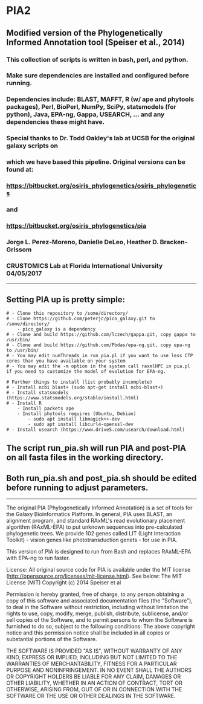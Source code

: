 # PIA2
## Modified version of the Phylogenetically Informed Annotation tool (Speiser et al., 2014)


### This collection of scripts is written in bash, perl, and python.
###
### Make sure dependencies are installed and configured before running.
### Dependencies include: BLAST, MAFFT, R (w/ ape and phytools packages), Perl, BioPerl, NumPy, SciPy, statsmodels (for python), Java, EPA-ng, Gappa, USEARCH, … and any dependencies these might have.
### 
### Special thanks to Dr. Todd Oakley's lab at UCSB for the original galaxy scripts on 
### which we have based this pipeline. Original versions can be found at:
### https://bitbucket.org/osiris_phylogenetics/osiris_phylogenetics
### and
### https://bitbucket.org/osiris_phylogenetics/pia
###
###  Jorge L. Perez-Moreno, Danielle DeLeo, Heather D. Bracken-Grissom
###  CRUSTOMICS Lab at Florida International University 04/05/2017
------------------------------------------------------------------------------------------

## Setting PIA up is pretty simple:

	# - Clone this repository to /some/directory/
	# - Clone https://github.com/peterjc/pico_galaxy.git to /some/directory/
		- pico_galaxy is a dependency
	# - Clone and build https://github.com/lczech/gappa.git, copy gappa to /usr/bin/
	# - Clone and build https://github.com/Pbdas/epa-ng.git, copy epa-ng to /usr/bin/
	# - You may edit numThreads in run_pia.pl if you want to use less CTP cores than you have available on your system
	# - You may edit the -m option in the system call raxmlHPC in pia.pl if you need to customize the model of evolution for EPA-ng. 

	# Further things to install (list probably incomplete)
	# - Install ncbi blast+ (sudo apt-get install ncbi-blast+)
	# - Install statsmodels (https://www.statsmodels.org/stable/install.html)
	# - Install R
		- Install packets ape
		- Install phytools requires (Ubuntu, Debian)
			- sudo apt install libmagick++-dev
			- sudo apt install libcurl4-openssl-dev
	# - Install usearch (https://www.drive5.com/usearch/download.html)

## The script run_pia.sh will run PIA and post-PIA on all fasta files in the working directory. 
## Both run_pia.sh and post_pia.sh should be edited before running to adjust parameters.



------------------------------------------------------------------------------------------

The original PIA (Phylogenetically Informed Annotation) is a set of tools for the Galaxy Bioinformatics Platform. In general, PIA uses BLAST, an alignment program, and standard RAxML's read evolutionary placement algorithm (RAxML-EPA) to put unknown sequences into pre-calculated phylogenetic trees.
We provide 102 genes called LIT (Light Interaction Toolkit) - vision genes like phototransduction genets - for use in PIA.

This version of PIA is designed to run from Bash and replaces RAxML-EPA with EPA-ng to run faster.

License:
All original source code for PIA is available under the MIT license (http://opensource.org/licenses/mit-license.html). See below:
The MIT License (MIT)
Copyright (c) 2014 Speiser et al

Permission is hereby granted, free of charge, to any person obtaining a copy of this software and associated documentation files (the "Software"), to deal in the Software without restriction, including without limitation the rights to use, copy, modify, merge, publish, distribute, sublicense, and/or sell copies of the Software, and to permit persons to whom the Software is furnished to do so, subject to the following conditions: The above copyright notice and this permission notice shall be included in all copies or substantial portions of the Software.

THE SOFTWARE IS PROVIDED "AS IS", WITHOUT WARRANTY OF ANY KIND, EXPRESS OR IMPLIED, INCLUDING BUT NOT LIMITED TO THE WARRANTIES OF MERCHANTABILITY, FITNESS FOR A PARTICULAR PURPOSE AND NONINFRINGEMENT. IN NO EVENT SHALL THE AUTHORS OR COPYRIGHT HOLDERS BE LIABLE FOR ANY CLAIM, DAMAGES OR OTHER LIABILITY, WHETHER IN AN ACTION OF CONTRACT, TORT OR OTHERWISE, ARISING
FROM, OUT OF OR IN CONNECTION WITH THE SOFTWARE OR THE USE OR OTHER DEALINGS IN THE SOFTWARE.

